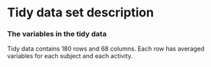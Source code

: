 # Tidy data set description

### The variables in the tidy data
Tidy data contains 180 rows and 68 columns. Each row has averaged variables for each subject and each activity.
